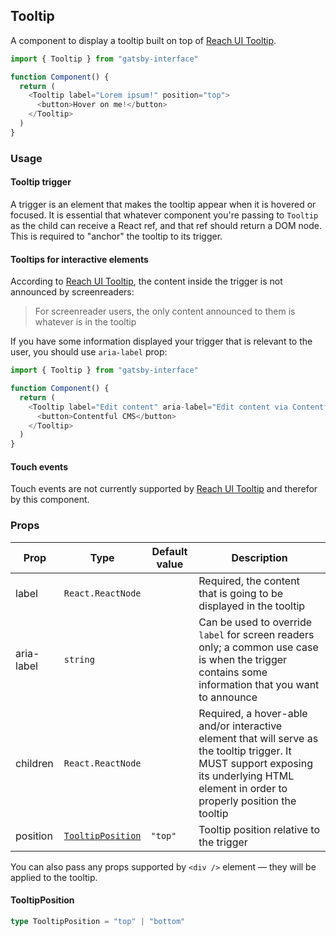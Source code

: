 ## Tooltip

A component to display a tooltip built on top of [Reach UI Tooltip](https://reacttraining.com/reach-ui/tooltip).

```javascript
import { Tooltip } from "gatsby-interface"

function Component() {
  return (
    <Tooltip label="Lorem ipsum!" position="top">
      <button>Hover on me!</button>
    </Tooltip>
  )
}
```

### Usage

#### Tooltip trigger

A trigger is an element that makes the tooltip appear when it is hovered or focused. It is essential that whatever component you're passing to `Tooltip` as the child can receive a React ref, and that ref should return a DOM node. This is required to "anchor" the tooltip to its trigger.

#### Tooltips for interactive elements

According to [Reach UI Tooltip](https://reacttraining.com/reach-ui/tooltip#usage), the content inside the trigger is not announced by screenreaders:

> For screenreader users, the only content announced to them is whatever is in the tooltip

If you have some information displayed your trigger that is relevant to the user, you should use `aria-label` prop:

```javascript
import { Tooltip } from "gatsby-interface"

function Component() {
  return (
    <Tooltip label="Edit content" aria-label="Edit content via Contentful CMS">
      <button>Contentful CMS</button>
    </Tooltip>
  )
}
```

#### Touch events

Touch events are not currently supported by [Reach UI Tooltip](https://reacttraining.com/reach-ui/tooltip) and therefor by this component.

### Props

| Prop       | Type                                  | Default value | Description                                                                                                                                                                              |
| ---------- | ------------------------------------- | ------------- | ---------------------------------------------------------------------------------------------------------------------------------------------------------------------------------------- |
| label      | `React.ReactNode`                     |               | Required, the content that is going to be displayed in the tooltip                                                                                                                       |
| aria-label | `string`                              |               | Can be used to override `label` for screen readers only; a common use case is when the trigger contains some information that you want to announce                                       |
| children   | `React.ReactNode`                     |               | Required, a hover-able and/or interactive element that will serve as the tooltip trigger. It MUST support exposing its underlying HTML element in order to properly position the tooltip |
| position   | [`TooltipPosition`](#tooltipposition) | `"top"`       | Tooltip position relative to the trigger                                                                                                                                                 |

You can also pass any props supported by `<div />` element &mdash; they will be applied to the tooltip.

#### TooltipPosition

```typescript
type TooltipPosition = "top" | "bottom"
```
